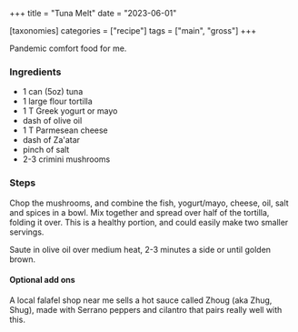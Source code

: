 +++
title = "Tuna Melt"
date = "2023-06-01"

[taxonomies]
categories = ["recipe"]
tags = ["main", "gross"]
+++

Pandemic comfort food for me.

<!-- more -->


### Ingredients

- 1 can (5oz) tuna
- 1 large flour tortilla
- 1 T Greek yogurt or mayo
- dash of olive oil
- 1 T Parmesean cheese
- dash of Za'atar
- pinch of salt
- 2-3 crimini mushrooms

### Steps

Chop the mushrooms, and combine the fish, yogurt/mayo, cheese, oil, salt and spices in a bowl.
Mix together and spread over half of the tortilla, folding it over.  This is a healthy portion,
  and could easily make two smaller servings.

Saute in olive oil over medium heat, 2-3 minutes a side or until golden brown.


#### Optional add ons

A local falafel shop near me sells a hot sauce called Zhoug (aka Zhug, Shug), made with Serrano peppers and cilantro that pairs really well with this.

